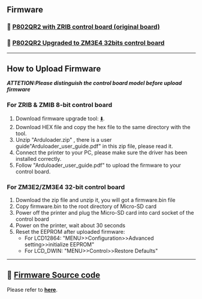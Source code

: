 ## Firmware
### :file_folder: [P802QR2 with ZRIB control board (original board)](./ZRIB/)
### :file_folder: [P802QR2 Upgraded to ZM3E4 32bits control board](./ZM3E4/)

----
## How to Upload Firmware
***ATTETION:Please distinguish the control board model before upload firmware***
### For ZRIB & ZMIB 8-bit control board  
1. Download firmware upgrade tool: [:arrow_down:](https://github.com/ZONESTAR3D/Firmware/tree/master/Firmware_Upload_tool_for_ZRIB_ZMIB).
2. Download HEX file and copy the hex file to the same directory with the tool.   
3. Unzip "Arduloader.zip" , there is a user guide"Arduloader_user_guide.pdf" in this zip file, please read it. 
4. Connect the printer to your PC, please make sure the driver has been installed correctly. 
5. Follow "Arduloader_user_guide.pdf" to upload the firmware to your control board.

### For ZM3E2/ZM3E4 32-bit control board 
1. Download the zip file and unzip it, you will got a firmware.bin file
2. Copy firmware.bin to the root directory of Micro-SD card
3. Power off the printer and plug the Micro-SD card into card socket of the control board
4. Power on the printer, wait about 30 seconds
5. Reset the EEPROM after uploaded firmware:
	- For LCD12864: "MENU>>Configuration>>Advanced setting>>initialize  EEPROM"
	- For LCD_DWIN: "MENU>>Control>>Restore Defaults"    

----
## :file_folder: [Firmware Source code](https://github.com/ZONESTAR3D/source-code-for-3d-printer)
Please refer to [**here**](https://github.com/ZONESTAR3D/source-code-for-3d-printer).
